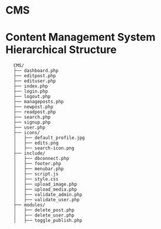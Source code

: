 # CMS

Content Management System Hierarchical Structure
================================================

       CMS/
       ├── dashboard.php
       ├── editpost.php
       ├── edituser.php
       ├── index.php
       ├── login.php
       ├── logout.php
       ├── manageposts.php
       ├── newpost.php
       ├── readpost.php
       ├── search.php
       ├── signup.php
       ├── user.php
       ├── icons/
       │   ├── default_profile.jpg
       │   ├── edits.png
       │   ├── search-icon.png
       ├── include/
       │   ├── dbconnect.php
       │   ├── footer.php
       │   ├── menubar.php
       │   ├── script.js
       │   ├── style.css
       │   ├── upload_image.php
       │   ├── upload_media.php
       │   ├── validate_admin.php
       │   ├── validate_user.php
       ├── modules/
       │   ├── delete_post.php
       │   ├── delete_user.php
       │   ├── toggle_publish.php
